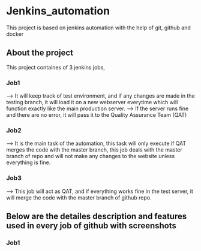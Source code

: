 # Jenkins_automation
This project is based on jenkins automation with the help of git, github and docker

## About the project
This project containes of 3 jenkins jobs, 
### Job1
--> It will keep track of test environment, and if any changes are made in the testing branch, it will load it on a new webserver everytime which will function exactly like the main production server.
--> If the server runs fine and there are no error, it will pass it to the Quality Assurance Team (QAT)

### Job2
--> It is the main task of the automation, this task will only execute if QAT merges the code with the master branch, this job deals with the master branch of repo and will not make any changes to the website unless everything is fine.

### Job3 
--> This job will act as QAT, and if everything works fine in the test server, it will merge the code with the master branch of github repo.

## Below are the detailes description and features used in every job of github with screenshots

### Job1

